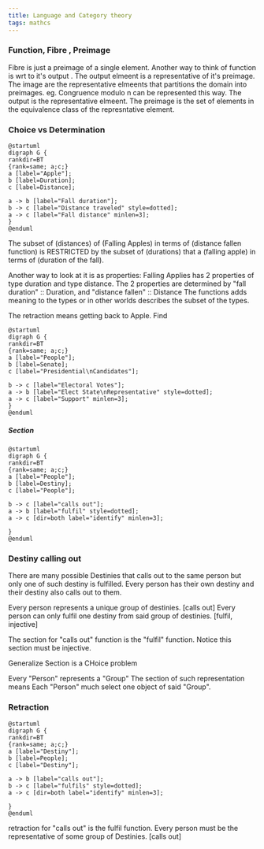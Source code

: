 ```yaml
---
title: Language and Category theory
tags: mathcs
---
```



### Function, Fibre , Preimage
Fibre is just a preimage of a single element.
Another way to think of function is wrt to it's output .
The output elmeent is a representative of it's preimage.
The image are the representative elmeents that partitions the domain into preimages.
eg. Congruence modulo n can be represented this way.
The output is the representative elmeent. The preimage is the set of elements in the equivalence class  of the represntative element. 

### Choice vs Determination

```plantuml
@startuml
digraph G {
rankdir=BT
{rank=same; a;c;}
a [label="Apple"];
b [label=Duration];
c [label=Distance];

a -> b [label="Fall duration"];
b -> c [label="Distance traveled" style=dotted];
a -> c [label="Fall distance" minlen=3];
}
@enduml
```
The subset of (distances) of (Falling Apples) in terms of (distance fallen function)
is RESTRICTED by
the subset of (durations) that a (falling apple) in terms of (duration of the fall).

Another way to look at it is as properties:
Falling Applies has 2 properties of type duration and type distance.
The 2 properties are determined by "fall duration" :: Duration, and "distance fallen" :: Distance
The functions adds meaning to the types or in other worlds describes the subset of the types.

The retraction means getting back to Apple. Find 



```plantuml
@startuml
digraph G {
rankdir=BT
{rank=same; a;c;}
a [label="People"];
b [label=Senate];
c [label="Presidential\nCandidates"];

b -> c [label="Electoral Votes"];
a -> b [label="Elect State\nRepresentative" style=dotted];
a -> c [label="Support" minlen=3];
}
@enduml
```

##### Section
```plantuml
@startuml
digraph G {
rankdir=BT
{rank=same; a;c;}
a [label="People"];
b [label=Destiny];
c [label="People"];

b -> c [label="calls out"];
a -> b [label="fulfil" style=dotted];
a -> c [dir=both label="identify" minlen=3];

}
@enduml
```
### Destiny calling out


There are many possible Destinies that calls out to the same person but only one of such destiny is fulfilled.
Every person has their own destiny and their destiny also calls out to them. 

Every person represents a unique group of destinies. [calls out]
Every person can only fulfil one destiny from said group of destinies. [fulfil, injective]

The section for "calls out" function is the "fulfil" function.
Notice this section must be injective.

Generalize Section is a CHoice problem   
 
Every "Person" represents a "Group"
The section of such representation means Each "Person" much select one object of said "Group". 



### Retraction

```plantuml
@startuml
digraph G {
rankdir=BT
{rank=same; a;c;}
a [label="Destiny"];
b [label=People];
c [label="Destiny"];

a -> b [label="calls out"];
b -> c [label="fulfils" style=dotted];
a -> c [dir=both label="identify" minlen=3];

}
@enduml
```

retraction for "calls out" is the fulfil function.
Every person must be the representative of some group of Destinies. [calls out]



